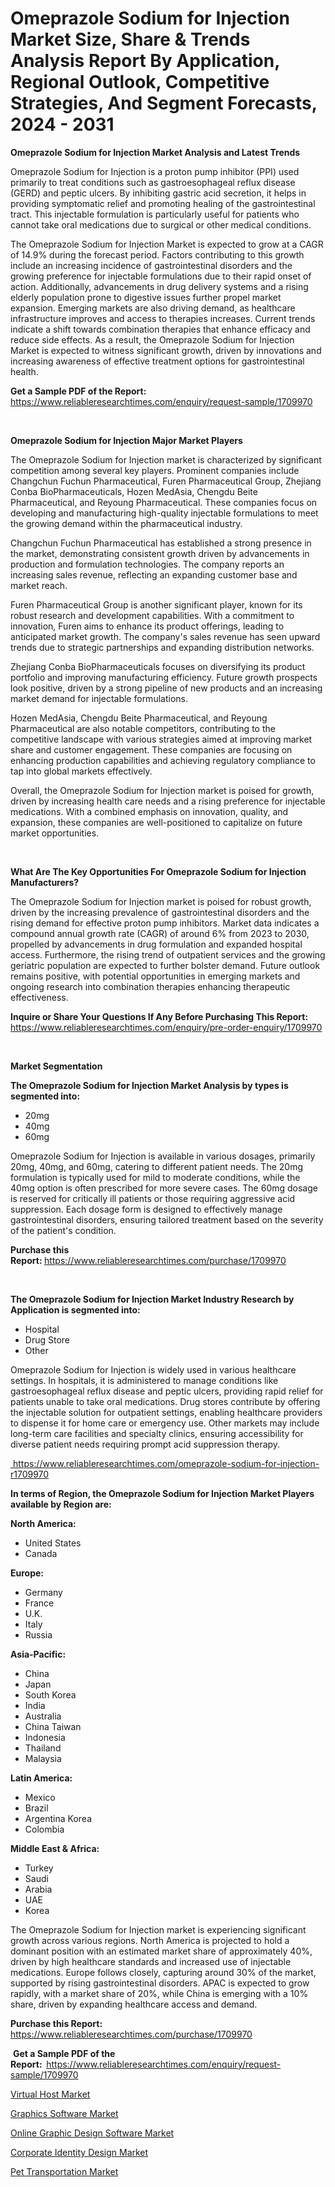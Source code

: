 <p><h1>Omeprazole Sodium for Injection Market Size, Share & Trends Analysis Report By Application, Regional Outlook, Competitive Strategies, And Segment Forecasts, 2024 - 2031</h1></p><p><strong>Omeprazole Sodium for Injection Market Analysis and Latest Trends</strong></p>
<p><p>Omeprazole Sodium for Injection is a proton pump inhibitor (PPI) used primarily to treat conditions such as gastroesophageal reflux disease (GERD) and peptic ulcers. By inhibiting gastric acid secretion, it helps in providing symptomatic relief and promoting healing of the gastrointestinal tract. This injectable formulation is particularly useful for patients who cannot take oral medications due to surgical or other medical conditions.</p><p>The Omeprazole Sodium for Injection Market is expected to grow at a CAGR of 14.9% during the forecast period. Factors contributing to this growth include an increasing incidence of gastrointestinal disorders and the growing preference for injectable formulations due to their rapid onset of action. Additionally, advancements in drug delivery systems and a rising elderly population prone to digestive issues further propel market expansion. Emerging markets are also driving demand, as healthcare infrastructure improves and access to therapies increases. Current trends indicate a shift towards combination therapies that enhance efficacy and reduce side effects. As a result, the Omeprazole Sodium for Injection Market is expected to witness significant growth, driven by innovations and increasing awareness of effective treatment options for gastrointestinal health.</p></p>
<p><strong>Get a Sample PDF of the Report:&nbsp;</strong> <a href="https://www.reliableresearchtimes.com/enquiry/request-sample/1709970?utm_campaign=1471&utm_medium=2&utm_source=Github&utm_content=ia&utm_term=22102024&utm_id=omeprazole-sodium-for-injection">https://www.reliableresearchtimes.com/enquiry/request-sample/1709970</a></p>
<p>&nbsp;</p>
<p><strong>Omeprazole Sodium for Injection Major Market Players</strong></p>
<p><p>The Omeprazole Sodium for Injection market is characterized by significant competition among several key players. Prominent companies include Changchun Fuchun Pharmaceutical, Furen Pharmaceutical Group, Zhejiang Conba BioPharmaceuticals, Hozen MedAsia, Chengdu Beite Pharmaceutical, and Reyoung Pharmaceutical. These companies focus on developing and manufacturing high-quality injectable formulations to meet the growing demand within the pharmaceutical industry.</p><p>Changchun Fuchun Pharmaceutical has established a strong presence in the market, demonstrating consistent growth driven by advancements in production and formulation technologies. The company reports an increasing sales revenue, reflecting an expanding customer base and market reach.</p><p>Furen Pharmaceutical Group is another significant player, known for its robust research and development capabilities. With a commitment to innovation, Furen aims to enhance its product offerings, leading to anticipated market growth. The company's sales revenue has seen upward trends due to strategic partnerships and expanding distribution networks.</p><p>Zhejiang Conba BioPharmaceuticals focuses on diversifying its product portfolio and improving manufacturing efficiency. Future growth prospects look positive, driven by a strong pipeline of new products and an increasing market demand for injectable formulations. </p><p>Hozen MedAsia, Chengdu Beite Pharmaceutical, and Reyoung Pharmaceutical are also notable competitors, contributing to the competitive landscape with various strategies aimed at improving market share and customer engagement. These companies are focusing on enhancing production capabilities and achieving regulatory compliance to tap into global markets effectively.</p><p>Overall, the Omeprazole Sodium for Injection market is poised for growth, driven by increasing health care needs and a rising preference for injectable medications. With a combined emphasis on innovation, quality, and expansion, these companies are well-positioned to capitalize on future market opportunities.</p></p>
<p>&nbsp;</p>
<p><strong>What Are The Key Opportunities For Omeprazole Sodium for Injection Manufacturers?</strong></p>
<p><p>The Omeprazole Sodium for Injection market is poised for robust growth, driven by the increasing prevalence of gastrointestinal disorders and the rising demand for effective proton pump inhibitors. Market data indicates a compound annual growth rate (CAGR) of around 6% from 2023 to 2030, propelled by advancements in drug formulation and expanded hospital access. Furthermore, the rising trend of outpatient services and the growing geriatric population are expected to further bolster demand. Future outlook remains positive, with potential opportunities in emerging markets and ongoing research into combination therapies enhancing therapeutic effectiveness.</p></p>
<p><strong>Inquire or Share Your Questions If Any Before Purchasing This Report:</strong> <a href="https://www.reliableresearchtimes.com/enquiry/pre-order-enquiry/1709970?utm_campaign=1471&utm_medium=2&utm_source=Github&utm_content=ia&utm_term=22102024&utm_id=omeprazole-sodium-for-injection">https://www.reliableresearchtimes.com/enquiry/pre-order-enquiry/1709970</a></p>
<p>&nbsp;</p>
<p><strong>Market Segmentation</strong></p>
<p><strong>The Omeprazole Sodium for Injection Market Analysis by types is segmented into:</strong></p>
<p><ul><li>20mg</li><li>40mg</li><li>60mg</li></ul></p>
<p><p>Omeprazole Sodium for Injection is available in various dosages, primarily 20mg, 40mg, and 60mg, catering to different patient needs. The 20mg formulation is typically used for mild to moderate conditions, while the 40mg option is often prescribed for more severe cases. The 60mg dosage is reserved for critically ill patients or those requiring aggressive acid suppression. Each dosage form is designed to effectively manage gastrointestinal disorders, ensuring tailored treatment based on the severity of the patient's condition.</p></p>
<p><strong>Purchase this Report:&nbsp;</strong><a href="https://www.reliableresearchtimes.com/purchase/1709970?utm_campaign=1471&utm_medium=2&utm_source=Github&utm_content=ia&utm_term=22102024&utm_id=omeprazole-sodium-for-injection">https://www.reliableresearchtimes.com/purchase/1709970</a></p>
<p>&nbsp;</p>
<p><strong>The Omeprazole Sodium for Injection Market Industry Research by Application is segmented into:</strong></p>
<p><ul><li>Hospital</li><li>Drug Store</li><li>Other</li></ul></p>
<p><p>Omeprazole Sodium for Injection is widely used in various healthcare settings. In hospitals, it is administered to manage conditions like gastroesophageal reflux disease and peptic ulcers, providing rapid relief for patients unable to take oral medications. Drug stores contribute by offering the injectable solution for outpatient settings, enabling healthcare providers to dispense it for home care or emergency use. Other markets may include long-term care facilities and specialty clinics, ensuring accessibility for diverse patient needs requiring prompt acid suppression therapy.</p></p>
<p><a href="https://www.reliableresearchtimes.com/omeprazole-sodium-for-injection-r1709970?utm_campaign=1471&utm_medium=2&utm_source=Github&utm_content=ia&utm_term=22102024&utm_id=omeprazole-sodium-for-injection">&nbsp;https://www.reliableresearchtimes.com/omeprazole-sodium-for-injection-r1709970</a></p>
<p><strong>In terms of Region, the Omeprazole Sodium for Injection Market Players available by Region are:</strong></p>
<p>
    <p> <strong> North America: </strong>
        <ul>
            <li>United States</li>
            <li>Canada</li>
        </ul>
        </p> 
    <p> <strong> Europe: </strong>
        <ul>
            <li>Germany</li>
            <li>France</li>
            <li>U.K.</li>
            <li>Italy</li>
            <li>Russia</li>
        </ul>
        </p> 
    <p> <strong> Asia-Pacific: </strong>
        <ul>
            <li>China</li>
            <li>Japan</li>
            <li>South Korea</li>
            <li>India</li>
            <li>Australia</li>
            <li>China Taiwan</li>
            <li>Indonesia</li>
            <li>Thailand</li>
            <li>Malaysia</li>
        </ul>
        </p> 
    <p> <strong> Latin America: </strong>
        <ul>
            <li>Mexico</li>
            <li>Brazil</li>
            <li>Argentina Korea</li>
            <li>Colombia</li>
        </ul>
        </p> 
    <p> <strong> Middle East & Africa: </strong>
        <ul>
            <li>Turkey</li>
            <li>Saudi</li>
            <li>Arabia</li>
            <li>UAE</li>
            <li>Korea</li>
        </ul>
    </p>
    </p>
<p><p>The Omeprazole Sodium for Injection market is experiencing significant growth across various regions. North America is projected to hold a dominant position with an estimated market share of approximately 40%, driven by high healthcare standards and increased use of injectable medications. Europe follows closely, capturing around 30% of the market, supported by rising gastrointestinal disorders. APAC is expected to grow rapidly, with a market share of 20%, while China is emerging with a 10% share, driven by expanding healthcare access and demand.</p></p>
<p><strong>Purchase this Report: </strong><a href="https://www.reliableresearchtimes.com/purchase/1709970?utm_campaign=1471&utm_medium=2&utm_source=Github&utm_content=ia&utm_term=22102024&utm_id=omeprazole-sodium-for-injection">https://www.reliableresearchtimes.com/purchase/1709970</a></p>
<p>&nbsp;<strong>Get a Sample PDF of the Report:&nbsp;&nbsp;</strong><a href="https://www.reliableresearchtimes.com/enquiry/request-sample/1709970?utm_campaign=1471&utm_medium=2&utm_source=Github&utm_content=ia&utm_term=22102024&utm_id=omeprazole-sodium-for-injection">https://www.reliableresearchtimes.com/enquiry/request-sample/1709970</a></p>
<p><strong></strong></p>
<p><p><a href="https://www.linkedin.com/pulse/digital-transformation-virtual-host-industry-market-opportunities-klr6e?utm_campaign=1471&utm_medium=2&utm_source=Github&utm_content=ia&utm_term=22102024&utm_id=omeprazole-sodium-for-injection">Virtual Host Market</a></p><p><a href="https://www.linkedin.com/pulse/future-trends-global-graphics-software-market-insights-analysis-xbd7e?utm_campaign=1471&utm_medium=2&utm_source=Github&utm_content=ia&utm_term=22102024&utm_id=omeprazole-sodium-for-injection">Graphics Software Market</a></p><p><a href="https://www.linkedin.com/pulse/online-graphic-design-software-market-trends-detailed-study-ttfue?utm_campaign=1471&utm_medium=2&utm_source=Github&utm_content=ia&utm_term=22102024&utm_id=omeprazole-sodium-for-injection">Online Graphic Design Software Market</a></p><p><a href="https://www.linkedin.com/pulse/investment-opportunities-corporate-identity-design-sector-x2zge?utm_campaign=1471&utm_medium=2&utm_source=Github&utm_content=ia&utm_term=22102024&utm_id=omeprazole-sodium-for-injection">Corporate Identity Design Market</a></p><p><a href="https://www.linkedin.com/pulse/global-pet-transportation-industry-analysis-share-growth-ogene?utm_campaign=1471&utm_medium=2&utm_source=Github&utm_content=ia&utm_term=22102024&utm_id=omeprazole-sodium-for-injection">Pet Transportation Market</a></p></p>